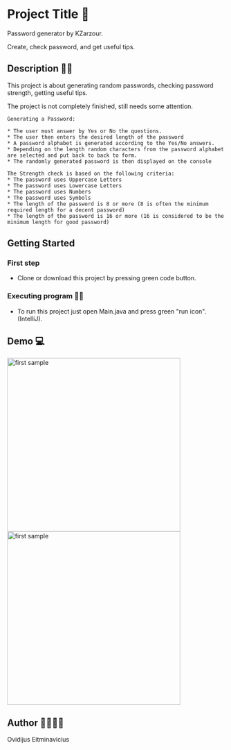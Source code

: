 # Project Title 🚩

Password generator by KZarzour.

Create, check password, and get useful tips.

## Description 📃📃

This project is about generating random passwords, checking password strength, getting useful tips.

The project is not completely finished, still needs some attention.

```
Generating a Password:

* The user must answer by Yes or No the questions.
* The user then enters the desired length of the password
* A password alphabet is generated according to the Yes/No answers.
* Depending on the length random characters from the password alphabet are selected and put back to back to form.
* The randomly generated password is then displayed on the console
 ```

```
The Strength check is based on the following criteria:
* The password uses Uppercase Letters
* The password uses Lowercase Letters
* The password uses Numbers
* The password uses Symbols
* The length of the password is 8 or more (8 is often the minimum required length for a decent password)
* The length of the password is 16 or more (16 is considered to be the minimum length for good password)
```

## Getting Started

### First step

- Clone or download this project by pressing green code button.

### Executing program 🚀🚀

- To run this project just open Main.java and press green "run icon". (IntelliJ).

## Demo 💻

<img src="./gif/password generator opt1.gif" width="400" alt="first sample" />
<img src="./gif/password generator opt1_2.gif" width="400" alt="first sample" />

## Author 👨‍👩‍👧‍👦

Ovidijus Eitminavicius
